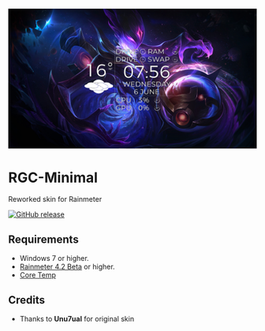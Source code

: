 ![RGC-Minimal v0.6 Screenshot](https://github.com/raziEiL/RGC-Minimal/blob/master/.installer/preview.jpg "Monstercat Visualizer Screenshot")

# RGC-Minimal

Reworked skin for Rainmeter

[![GitHub release](https://img.shields.io/github/release/raziEiL/RGC-Minimal.svg?colorB=97CA00?label=version)](https://github.com/raziEiL/RGC-Minimal/releases/latest)

## Requirements
 - Windows 7 or higher.
 - [Rainmeter 4.2 Beta](https://www.rainmeter.net/) or higher.
 - [Core Temp](https://www.alcpu.com/CoreTemp/)
 
 ## Credits
 - Thanks to **Unu7ual** for original skin
